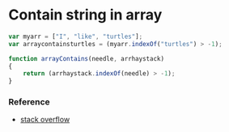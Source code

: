 # Contain string in array

```javascript
var myarr = ["I", "like", "turtles"];
var arraycontainsturtles = (myarr.indexOf("turtles") > -1);
```

```javascript
function arrayContains(needle, arrhaystack)
{
    return (arrhaystack.indexOf(needle) > -1);
}
```

### Reference

* [stack overflow](http://stackoverflow.com/questions/6116474/how-to-find-if-an-array-contains-a-specific-string-in-javascript-jquery)